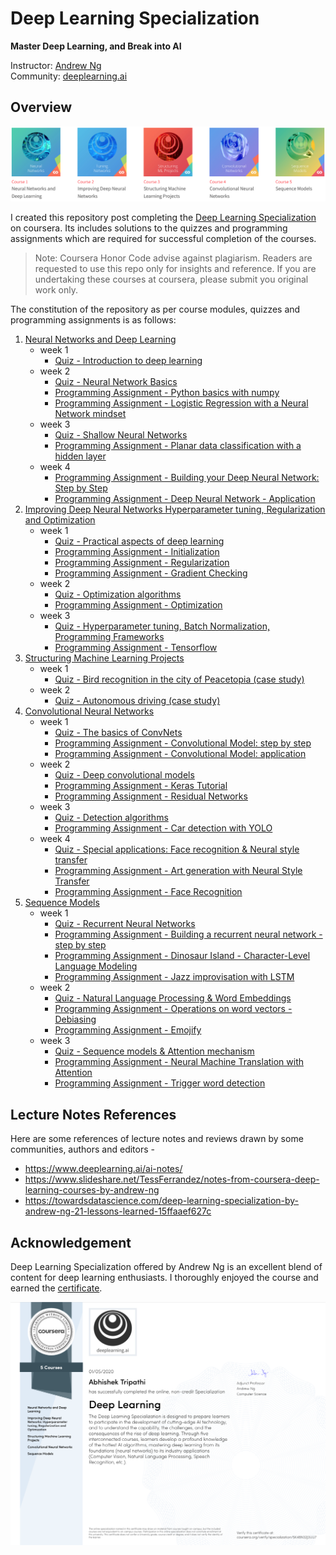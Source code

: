 # Deep Learning Specialization
**Master Deep Learning, and Break into AI**

Instructor: [Andrew Ng](http://www.andrewng.org/)  
Community: [deeplearning.ai](https://www.deeplearning.ai/)

## Overview

![](images/course_modules.png)

I created this repository post completing the [Deep Learning Specialization](https://www.coursera.org/specializations/deep-learning) on coursera. Its includes solutions to the quizzes and programming assignments which are required for successful completion of the courses.

> Note: Coursera Honor Code advise against plagiarism. Readers are requested to use this repo only for insights and reference. If you are undertaking these courses at coursera, please submit you original work only.

The constitution of the repository as per course modules, quizzes and programming assignments is as follows:

1. [Neural Networks and Deep Learning](https://github.com/abhishektripathi24/Deep-Learning-Specialization-Coursera/tree/master/1.%20Neural-Networks-and-Deep-Learning)
    * week 1
        * [Quiz - Introduction to deep learning](https://github.com/abhishektripathi24/Deep-Learning-Specialization-Coursera/blob/master/1.%20Neural-Networks-and-Deep-Learning/week1/Quiz%20-%20Introduction%20to%20deep%20learning.pdf)
    * week 2
        * [Quiz - Neural Network Basics](https://github.com/abhishektripathi24/Deep-Learning-Specialization-Coursera/blob/master/1.%20Neural-Networks-and-Deep-Learning/week2/Quiz%20-%20Neural%20Network%20Basics.pdf)
        * [Programming Assignment - Python basics with numpy](https://github.com/abhishektripathi24/Deep-Learning-Specialization-Coursera/blob/master/1.%20Neural-Networks-and-Deep-Learning/week2/1.Python_Basics_With_Numpy_v3a.ipynb)
        * [Programming Assignment - Logistic Regression with a Neural Network mindset](https://github.com/abhishektripathi24/Deep-Learning-Specialization-Coursera/blob/master/1.%20Neural-Networks-and-Deep-Learning/week2/2.Logistic_Regression_with_a_Neural_Network_mindset_v6a.ipynb)
    * week 3
        * [Quiz - Shallow Neural Networks](https://github.com/abhishektripathi24/Deep-Learning-Specialization-Coursera/blob/master/1.%20Neural-Networks-and-Deep-Learning/week3/Quiz%20-%20Shallow%20Neural%20Networks.pdf)
        * [Programming Assignment - Planar data classification with a hidden layer](https://github.com/abhishektripathi24/Deep-Learning-Specialization-Coursera/blob/master/1.%20Neural-Networks-and-Deep-Learning/week3/Planar_data_classification_with_onehidden_layer_v6c.ipynb)
    * week 4
        * [Programming Assignment - Building your Deep Neural Network: Step by Step](https://github.com/abhishektripathi24/Deep-Learning-Specialization-Coursera/blob/master/1.%20Neural-Networks-and-Deep-Learning/week4/1.Building_your_Deep_Neural_Network_Step_by_Step_v8a.ipynb)
        * [Programming Assignment - Deep Neural Network - Application](https://github.com/abhishektripathi24/Deep-Learning-Specialization-Coursera/blob/master/1.%20Neural-Networks-and-Deep-Learning/week4/2.Deep%2BNeural%2BNetwork%2B-%2BApplication%2Bv8.ipynb)
2. [Improving Deep Neural Networks Hyperparameter tuning, Regularization and Optimization](https://github.com/abhishektripathi24/Deep-Learning-Specialization-Coursera/tree/master/2.%20Improving-Deep-Neural-Networks)
    * week 1
        * [Quiz - Practical aspects of deep learning](https://github.com/abhishektripathi24/Deep-Learning-Specialization-Coursera/blob/master/2.%20Improving-Deep-Neural-Networks/week1/Quiz%20-%20Practical%20aspects%20of%20deep%20learning.pdf)
        * [Programming Assignment - Initialization](https://github.com/abhishektripathi24/Deep-Learning-Specialization-Coursera/blob/master/2.%20Improving-Deep-Neural-Networks/week1/1.Initialization.ipynb)
        * [Programming Assignment - Regularization](https://github.com/abhishektripathi24/Deep-Learning-Specialization-Coursera/blob/master/2.%20Improving-Deep-Neural-Networks/week1/2.Regularization_v2a.ipynb)
        * [Programming Assignment - Gradient Checking](https://github.com/abhishektripathi24/Deep-Learning-Specialization-Coursera/blob/master/2.%20Improving-Deep-Neural-Networks/week1/3.Gradient%2BChecking%2Bv1.ipynb)
    * week 2
        * [Quiz - Optimization algorithms](https://github.com/abhishektripathi24/Deep-Learning-Specialization-Coursera/blob/master/2.%20Improving-Deep-Neural-Networks/week2/Quiz%20-%20Optimization%20algorithms.pdf)
        * [Programming Assignment - Optimization](https://github.com/abhishektripathi24/Deep-Learning-Specialization-Coursera/blob/master/2.%20Improving-Deep-Neural-Networks/week2/Optimization_methods_v1b.ipynb)
    * week 3
        * [Quiz - Hyperparameter tuning, Batch Normalization, Programming Frameworks](https://github.com/abhishektripathi24/Deep-Learning-Specialization-Coursera/blob/master/2.%20Improving-Deep-Neural-Networks/week3/Quiz%20-%20Hyperparameter%20tuning%2C%20Batch%20Normalization%2C%20Programming%20Frameworks.pdf)
        * [Programming Assignment - Tensorflow](https://github.com/abhishektripathi24/Deep-Learning-Specialization-Coursera/blob/master/2.%20Improving-Deep-Neural-Networks/week3/TensorFlow_Tutorial_v3b.ipynb)
3. [Structuring Machine Learning Projects](https://github.com/abhishektripathi24/Deep-Learning-Specialization-Coursera/tree/master/3.%20Structuring-Machine-Learning-Projects)
    * week 1
        * [Quiz - Bird recognition in the city of Peacetopia (case study)](https://github.com/abhishektripathi24/Deep-Learning-Specialization-Coursera/blob/master/3.%20Structuring-Machine-Learning-Projects/week1/Quiz%20-%20Bird%20recognition%20in%20the%20city%20of%20Peacetopia.pdf)
    * week 2
        * [Quiz - Autonomous driving (case study)](https://github.com/abhishektripathi24/Deep-Learning-Specialization-Coursera/blob/master/3.%20Structuring-Machine-Learning-Projects/week2/Quiz%20-%20Autonomous%20driving.pdf)
4. [Convolutional Neural Networks](https://github.com/abhishektripathi24/Deep-Learning-Specialization-Coursera/tree/master/4.%20Convolutional-Neural-Networks)
    * week 1
        * [Quiz - The basics of ConvNets](https://github.com/abhishektripathi24/Deep-Learning-Specialization-Coursera/blob/master/4.%20Convolutional-Neural-Networks/week1/Quiz%20-%20The%20basics%20of%20ConvNets.pdf)
        * [Programming Assignment - Convolutional Model: step by step](https://github.com/abhishektripathi24/Deep-Learning-Specialization-Coursera/blob/master/4.%20Convolutional-Neural-Networks/week1/1.Convolution_model_Step_by_Step_v2a.ipynb)
        * [Programming Assignment - Convolutional Model: application](https://github.com/abhishektripathi24/Deep-Learning-Specialization-Coursera/blob/master/4.%20Convolutional-Neural-Networks/week1/2.Convolution_model_Application_v1a.ipynb)
    * week 2
        * [Quiz - Deep convolutional models](https://github.com/abhishektripathi24/Deep-Learning-Specialization-Coursera/blob/master/4.%20Convolutional-Neural-Networks/week2/Quiz%20-%20Deep%20convolutional%20models.pdf)
        * [Programming Assignment - Keras Tutorial](https://github.com/abhishektripathi24/Deep-Learning-Specialization-Coursera/blob/master/4.%20Convolutional-Neural-Networks/week2/1.Keras_Tutorial_v2a.ipynb)
        * [Programming Assignment - Residual Networks](https://github.com/abhishektripathi24/Deep-Learning-Specialization-Coursera/blob/master/4.%20Convolutional-Neural-Networks/week2/2.Residual_Networks_v2a.ipynb)
    * week 3
        * [Quiz - Detection algorithms](https://github.com/abhishektripathi24/Deep-Learning-Specialization-Coursera/blob/master/4.%20Convolutional-Neural-Networks/week3/Quiz%20-%20Detection%20algorithms.pdf)
        * [Programming Assignment - Car detection with YOLO](https://github.com/abhishektripathi24/Deep-Learning-Specialization-Coursera/blob/master/4.%20Convolutional-Neural-Networks/week3/Autonomous_driving_application_Car_detection_v3a.ipynb)
    * week 4
        * [Quiz - Special applications: Face recognition & Neural style transfer](https://github.com/abhishektripathi24/Deep-Learning-Specialization-Coursera/blob/master/4.%20Convolutional-Neural-Networks/week4/Quiz%20-%20Special%20applications-%20Face%20recognition%20%26%20Neural%20style%20transfer.pdf)
        * [Programming Assignment - Art generation with Neural Style Transfer](https://github.com/abhishektripathi24/Deep-Learning-Specialization-Coursera/blob/master/4.%20Convolutional-Neural-Networks/week4/1.Art_Generation_with_Neural_Style_Transfer_v3a.ipynb)
        * [Programming Assignment - Face Recognition](https://github.com/abhishektripathi24/Deep-Learning-Specialization-Coursera/blob/master/4.%20Convolutional-Neural-Networks/week4/2.Face_Recognition_v3a.ipynb)
5. [Sequence Models](https://github.com/abhishektripathi24/Deep-Learning-Specialization-Coursera/tree/master/5.%20Sequence-Models)
    * week 1
        * [Quiz - Recurrent Neural Networks](https://github.com/abhishektripathi24/Deep-Learning-Specialization-Coursera/blob/master/5.%20Sequence-Models/week1/Quiz%20-%20Recurrent%20Neural%20Networks.pdf)
        * [Programming Assignment - Building a recurrent neural network - step by step](https://github.com/abhishektripathi24/Deep-Learning-Specialization-Coursera/blob/master/5.%20Sequence-Models/week1/1.Building_a_Recurrent_Neural_Network_Step_by_Step_v3a.ipynb)
        * [Programming Assignment - Dinosaur Island - Character-Level Language Modeling](https://github.com/abhishektripathi24/Deep-Learning-Specialization-Coursera/blob/master/5.%20Sequence-Models/week1/2.Dinosaurus_Island_Character_level_language_model_final_v3a.ipynb)
        * [Programming Assignment - Jazz improvisation with LSTM](https://github.com/abhishektripathi24/Deep-Learning-Specialization-Coursera/blob/master/5.%20Sequence-Models/week1/3.Improvise_a_Jazz_Solo_with_an_LSTM_Network_v3a.ipynb)
    * week 2
        * [Quiz - Natural Language Processing & Word Embeddings](https://github.com/abhishektripathi24/Deep-Learning-Specialization-Coursera/blob/master/5.%20Sequence-Models/week2/Quiz%20-%20Natural%20Language%20Processing%20%26%20Word%20Embeddings.pdf)
        * [Programming Assignment - Operations on word vectors - Debiasing](https://github.com/abhishektripathi24/Deep-Learning-Specialization-Coursera/blob/master/5.%20Sequence-Models/week2/1.Operations_on_word_vectors_v2a.ipynb)
        * [Programming Assignment - Emojify](https://github.com/abhishektripathi24/Deep-Learning-Specialization-Coursera/blob/master/5.%20Sequence-Models/week2/2.Emojify_v2a.ipynb)
    * week 3
        * [Quiz - Sequence models & Attention mechanism](https://github.com/abhishektripathi24/Deep-Learning-Specialization-Coursera/blob/master/5.%20Sequence-Models/week3/Quiz%20-%20Sequence%20models%20%26%20Attention%20mechanism.pdf)
        * [Programming Assignment - Neural Machine Translation with Attention](https://github.com/abhishektripathi24/Deep-Learning-Specialization-Coursera/blob/master/5.%20Sequence-Models/week3/1.Neural_machine_translation_with_attention_v4a.ipynb)
        * [Programming Assignment - Trigger word detection](https://github.com/abhishektripathi24/Deep-Learning-Specialization-Coursera/blob/master/5.%20Sequence-Models/week3/2.Trigger_word_detection_v1a.ipynb)

## Lecture Notes References
Here are some references of lecture notes and reviews drawn by some communities, authors and editors - 
* https://www.deeplearning.ai/ai-notes/
* https://www.slideshare.net/TessFerrandez/notes-from-coursera-deep-learning-courses-by-andrew-ng
* https://towardsdatascience.com/deep-learning-specialization-by-andrew-ng-21-lessons-learned-15ffaaef627c

## Acknowledgement

Deep Learning Specialization offered by Andrew Ng is an excellent blend of content for deep learning enthusiasts. I thoroughly enjoyed the course and earned the [certificate](https://www.coursera.org/account/accomplishments/specialization/certificate/5K48N32J3UU7).
  
![](images/certificate.png)
